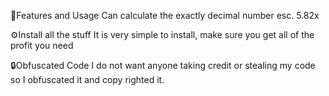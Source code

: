 
📝Features and Usage
Can calculate the exactly decimal number esc. 5.82x

⚙️Install all the stuff
It is very simple to install, make sure you get all of the profit you need

🔒Obfuscated Code
I do not want anyone taking credit or stealing my code so I obfuscated it and copy righted it.
